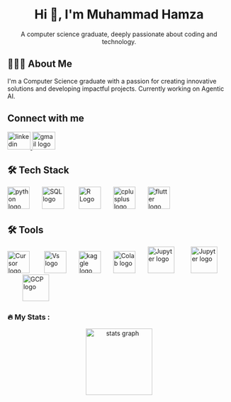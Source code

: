 <h1 align="center">Hi 👋, I'm Muhammad Hamza</h1>

<p align="center">A computer science graduate, deeply passionate about coding and technology.</p>

<h2 align="left">👨🏻‍💻  About Me</h2>
<p> I'm a Computer Science graduate with a passion for creating innovative solutions and developing impactful projects. Currently working on Agentic AI.</p>

<h2 align="left">Connect with me</h2>

<div align="left">
  <a href="https://www.linkedin.com/in/muhammad-hamza55" target="_blank">
    <img src="https://raw.githubusercontent.com/maurodesouza/profile-readme-generator/master/src/assets/icons/social/linkedin/default.svg" width="52" height="40" alt="linkedin logo"  />
  </a>
  <a href="mailto:syedhamzatahir.ht@gmail.com" target="_blank">
    <img src="https://raw.githubusercontent.com/maurodesouza/profile-readme-generator/master/src/assets/icons/social/gmail/default.svg" width="52" height="40" alt="gmail logo"  />
  </a>
</div>

<h2 align="left">🛠 Tech Stack</h2>

<div align="left">
  <img src="https://cdn.jsdelivr.net/gh/devicons/devicon/icons/python/python-original.svg" height="50" alt="python logo"  />
  <img width="20" />
  <img src="https://logodix.com/logo/542135.jpg" height="50" alt="SQL logo"  />
  <img width="25" />
  <img src="https://th.bing.com/th/id/R.2792f9eb01bbadaafa2a2199fb31f4cd?rik=sz60ME5ADL6H1A&pid=ImgRaw&r=0" height="50" alt="R Logo"  />
  <img width="20" />
  <img src="https://cdn.jsdelivr.net/gh/devicons/devicon/icons/cplusplus/cplusplus-original.svg" height="50" alt="cplusplus logo"  />
  <img width="20" />
  <img src="https://cdn.jsdelivr.net/gh/devicons/devicon/icons/flutter/flutter-original.svg" height="50" alt="flutter logo"  />
  <img width="20" />


</div>

<h2 align="left">🛠 Tools </h2>


<div align="left">
  <img src="https://paulstamatiou.com/gear/cursor-app-icon.png" height="50" alt="Cursor logo"  />
  <img width="25" />
  <img src="https://th.bing.com/th/id/OIP.74fMc7yMlp6VN4JaF2AvHQHaHa?w=800&h=800&rs=1&pid=ImgDetMain" height="50" alt="Vs logo"  />
  <img width="20" />
  <img src="https://th.bing.com/th/id/R.f99d00d5ad7a8ba83fba26029db97c9a?rik=3xw2UMfrGqGoUA&pid=ImgRaw&r=0" height="50" alt="kaggle logo"  />
  <img width="20" />
  <img src="https://th.bing.com/th/id/OIP.laYIzRY2A-jpnBA2rO2jSQAAAA?rs=1&pid=ImgDetMain" height="50" alt="Colab logo"  />
  <img width="20" />
  <img src="https://gitlab.com/uploads/-/system/project/avatar/30382958/jupyter.png" height="60" alt="Jupyter logo"  />
  <img width="30" />
  <img src="https://cdn.jsdelivr.net/gh/devicons/devicon@latest/icons/git/git-original-wordmark.svg" height="60" alt="Jupyter logo"  />
  <img width="30" />
  <img src="https://logocharts.com/wp-content/uploads/2021/12/Google-Cloud-Logo.png" height="60" alt="GCP logo"  />
  <img width="30" />


</div>



<h3 align="left">🔥 My Stats :</h3>

<div align="center">
  <img src="https://github-readme-stats.vercel.app/api?username=hamza-tahir55&hide_title=false&hide_rank=false&show_icons=true&include_all_commits=true&count_private=true&disable_animations=false&theme=dracula&locale=en&hide_border=false&order=1" height="150" alt="stats graph"  />
</div>
